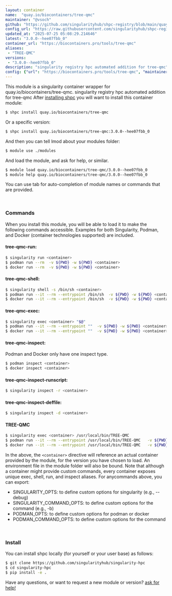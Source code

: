 ```yaml
---
layout: container
name:  "quay.io/biocontainers/tree-qmc"
maintainer: "@vsoch"
github: "https://github.com/singularityhub/shpc-registry/blob/main/quay.io/biocontainers/tree-qmc/container.yaml"
config_url: "https://raw.githubusercontent.com/singularityhub/shpc-registry/main/quay.io/biocontainers/tree-qmc/container.yaml"
updated_at: "2025-07-25 05:08:29.214646"
latest: "3.0.0--hee07fbb_0"
container_url: "https://biocontainers.pro/tools/tree-qmc"
aliases:
 - "TREE-QMC"
versions:
 - "3.0.0--hee07fbb_0"
description: "singularity registry hpc automated addition for tree-qmc"
config: {"url": "https://biocontainers.pro/tools/tree-qmc", "maintainer": "@vsoch", "description": "singularity registry hpc automated addition for tree-qmc", "latest": {"3.0.0--hee07fbb_0": "sha256:07ed7e79a6cd454ae91629962384ba242f7f2fc36d62b7fc99e294d82a69ec04"}, "tags": {"3.0.0--hee07fbb_0": "sha256:07ed7e79a6cd454ae91629962384ba242f7f2fc36d62b7fc99e294d82a69ec04"}, "docker": "quay.io/biocontainers/tree-qmc", "aliases": {"TREE-QMC": "/usr/local/bin/TREE-QMC"}}
---
```


This module is a singularity container wrapper for quay.io/biocontainers/tree-qmc.
singularity registry hpc automated addition for tree-qmc
After [installing shpc](#install) you will want to install this container module:


```bash
$ shpc install quay.io/biocontainers/tree-qmc
```

Or a specific version:

```bash
$ shpc install quay.io/biocontainers/tree-qmc:3.0.0--hee07fbb_0
```

And then you can tell lmod about your modules folder:

```bash
$ module use ./modules
```

And load the module, and ask for help, or similar.

```bash
$ module load quay.io/biocontainers/tree-qmc/3.0.0--hee07fbb_0
$ module help quay.io/biocontainers/tree-qmc/3.0.0--hee07fbb_0
```

You can use tab for auto-completion of module names or commands that are provided.

<br>

### Commands

When you install this module, you will be able to load it to make the following commands accessible.
Examples for both Singularity, Podman, and Docker (container technologies supported) are included.

#### tree-qmc-run:

```bash
$ singularity run <container>
$ podman run --rm  -v ${PWD} -w ${PWD} <container>
$ docker run --rm  -v ${PWD} -w ${PWD} <container>
```

#### tree-qmc-shell:

```bash
$ singularity shell -s /bin/sh <container>
$ podman run --it --rm --entrypoint /bin/sh  -v ${PWD} -w ${PWD} <container>
$ docker run --it --rm --entrypoint /bin/sh  -v ${PWD} -w ${PWD} <container>
```

#### tree-qmc-exec:

```bash
$ singularity exec <container> "$@"
$ podman run --it --rm --entrypoint ""  -v ${PWD} -w ${PWD} <container> "$@"
$ docker run --it --rm --entrypoint ""  -v ${PWD} -w ${PWD} <container> "$@"
```

#### tree-qmc-inspect:

Podman and Docker only have one inspect type.

```bash
$ podman inspect <container>
$ docker inspect <container>
```

#### tree-qmc-inspect-runscript:

```bash
$ singularity inspect -r <container>
```

#### tree-qmc-inspect-deffile:

```bash
$ singularity inspect -d <container>
```


#### TREE-QMC

```bash
$ singularity exec <container> /usr/local/bin/TREE-QMC
$ podman run --it --rm --entrypoint /usr/local/bin/TREE-QMC   -v ${PWD} -w ${PWD} <container> -c " $@"
$ docker run --it --rm --entrypoint /usr/local/bin/TREE-QMC   -v ${PWD} -w ${PWD} <container> -c " $@"
```



In the above, the `<container>` directive will reference an actual container provided
by the module, for the version you have chosen to load. An environment file in the
module folder will also be bound. Note that although a container
might provide custom commands, every container exposes unique exec, shell, run, and
inspect aliases. For anycommands above, you can export:

 - SINGULARITY_OPTS: to define custom options for singularity (e.g., --debug)
 - SINGULARITY_COMMAND_OPTS: to define custom options for the command (e.g., -b)
 - PODMAN_OPTS: to define custom options for podman or docker
 - PODMAN_COMMAND_OPTS: to define custom options for the command

<br>

### Install

You can install shpc locally (for yourself or your user base) as follows:

```bash
$ git clone https://github.com/singularityhub/singularity-hpc
$ cd singularity-hpc
$ pip install -e .
```

Have any questions, or want to request a new module or version? [ask for help!](https://github.com/singularityhub/singularity-hpc/issues)